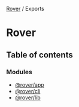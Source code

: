 [Rover](README.md) / Exports

# Rover

## Table of contents

### Modules

- [@rover/app](modules/_rover_app.md)
- [@rover/cli](modules/_rover_cli.md)
- [@rover/lib](modules/_rover_lib.md)
